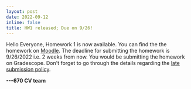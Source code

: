 ```yaml
---
layout: post
date: 2022-09-12
inline: false
title: HW1 released; Due on 9/26!
---
```


Hello Everyone,
Homework 1 is now available. You can find the the homework on [Moodle](https://umass.moonami.com/mod/assign/view.php?id=1821571). The deadline for submitting the homework is 9/26/2022 i.e. 2 weeks from now. You would be submitting the homework on Gradescope. Don't forget to go through the details regarding the [late submission policy](https://cvl-umass.github.io/cv-fall-2022/logistics/#homework-assignments).

**---670 CV team**
